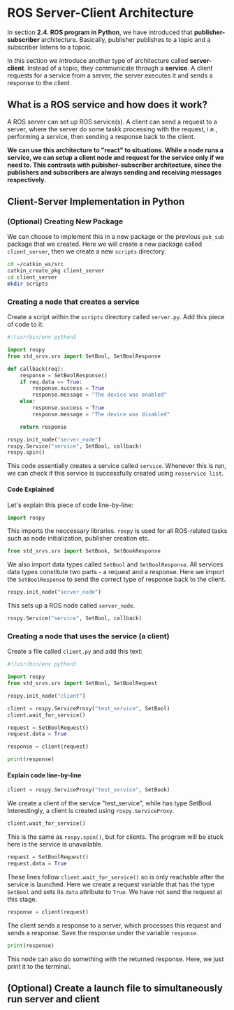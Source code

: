 # ROS Server-Client Architecture

In section **2.4. ROS program in Python**, we have introduced that **publisher-subscriber** architecture. Basically, publisher publishes to a topic and a subscriber listens to a topoic.

In this section we introduce another type of architecture called **server-client**. Instead of a topic, they communicate through a **service**. A client requests for a service from a server, the server executes it and sends a response to the client.

## What is a ROS service and how does it work?

A ROS server can set up ROS service(s). A client can send a request to a server, where the server do some taskk processing with the request, i.e., performing a service, then sending a response back to the client.

**We can use this architecture to "react" to situations. While a node runs a service, we can setup a client node and request for the service only if we need to. This contrasts with pubisher-subscriber architecture, since the publishers and subscribers are always sending and receiving messages respectively.**

## Client-Server Implementation in Python

### (Optional) Creating New Package

We can choose to implement this in a new package or the previous `pub_sub` package that we created. Here we will create a new package called `client_server`, then we create a new `scripts` directory.
```bash
cd ~/catkin_ws/src
catkin_create_pkg client_server
cd client_server
mkdir scripts
```

### Creating a node that creates a service

Create a script within the `scripts` directory called `server.py`. Add this piece of code to it:

```python
#!/usr/bin/env python3

import rospy
from std_srvs.srv import SetBool, SetBoolResponse

def callback(req):
    response = SetBoolResponse()
    if req.data == True:
        response.success = True
        response.message = "The device was enabled"
    else:
        response.success = True
        response.message = "The device was disabled"

    return response

rospy.init_node("server_node")
rospy.Service("service", SetBool, callback)
rospy.spin()
```
This code essentially creates a service called `service`. Whenever this is run, we can check if this service is successfully created using `rosservice list`.

#### Code Explained 

Let's explain this piece of code line-by-line:

```python
import rospy
```
This imports the neccessary libraries. `rospy` is used for all ROS-related tasks such as node initialization, publisher creation etc.

```python
from std_srvs.srv import SetBook, SetBookResponse
```
We also import data types called `SetBool` and `SetBoolResponse`. All services data types constitute two parts - a request and a response. Here we import the `SetBoolResponse` to send the correct type of response back to the client.

```python
rospy.init_node("server_node")
```
This sets up a ROS node called `server_node`.

```python
rospy.Service("service", SetBool, callback)
```

### Creating a node that uses the service (a client)

Create a file called `client.py` and add this text:

```python
#!/usr/bin/env python3

import rospy
from std_srvs.srv import SetBool, SetBoolRequest

rospy.init_node("client")

client = rospy.ServiceProxy("test_service", SetBool)
client.wait_for_service()

request = SetBoolRequest()
request.data = True

response = client(request)

print(response)
```

#### Explain code line-by-line

```python
client = rospy.ServiceProxy("test_service", SetBook)
```
We create a client of the service "test_service", while has type SetBool. Interestingly, a client is created using `rospy.ServiceProxy`.

```python
client.wait_for_service()
```
This is the same as `rospy.spin()`, but for clients. The program will be stuck here is the service is unavailable.

```python
request = SetBoolRequest()
request.data = True
```
These lines follow `client.wait_for_service()` so is only reachable after the service is launched. Here we create a request variable that has the type `SetBool` and sets its `data` attribute to `True`. We have not send the request at this stage.

```python
response = client(request)
```
The client sends a response to a server, which processes this request and sends a response. Save the response under the variable `response`.

```python
print(response)
```
This node can also do something with the returned response. Here, we just print it to the terminal.

## (Optional) Create a launch file to simultaneously run server and client
